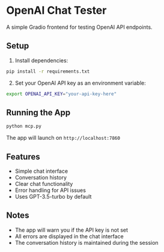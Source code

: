 # OpenAI Chat Tester

A simple Gradio frontend for testing OpenAI API endpoints.

## Setup

1. Install dependencies:

```bash
pip install -r requirements.txt
```

2. Set your OpenAI API key as an environment variable:

```bash
export OPENAI_API_KEY="your-api-key-here"
```

## Running the App

```bash
python mcp.py
```

The app will launch on `http://localhost:7860`

## Features

- Simple chat interface
- Conversation history
- Clear chat functionality
- Error handling for API issues
- Uses GPT-3.5-turbo by default

## Notes

- The app will warn you if the API key is not set
- All errors are displayed in the chat interface
- The conversation history is maintained during the session
